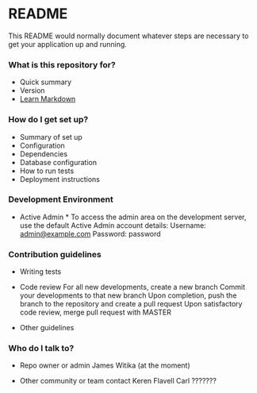 # README #

This README would normally document whatever steps are necessary to get your application up and running.

### What is this repository for? ###

* Quick summary
* Version
* [Learn Markdown](https://bitbucket.org/tutorials/markdowndemo)

### How do I get set up? ###

* Summary of set up
* Configuration
* Dependencies
* Database configuration
* How to run tests
* Deployment instructions

### Development Environment ###
* Active Admin *
To access the admin area on the development server, use the default Active Admin account details:
Username: admin@example.com
Password: password

### Contribution guidelines ###

* Writing tests

* Code review
For all new developments, create a new branch
Commit your developments to that new branch
Upon completion, push the branch to the repository and create a pull request
Upon satisfactory code review, merge pull request with MASTER

* Other guidelines

### Who do I talk to? ###

* Repo owner or admin
James Witika (at the moment)

* Other community or team contact
Keren Flavell
Carl ???????
